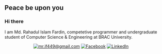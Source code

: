 
## Peace be upon you
### Hi there


I am Md. Rahadul Islam Fardin, competetive programmer and undergraduate student of Computer Science & Engineering at BRAC University.

<p align="center">
	<a href="mailto:mr.if449@gmail.com?subject=Github%20Visitor&body=Hi%20Omi,..."><img src="http://img.shields.io/badge/-@mr.if449-_?label=Send%20Mail&style=social&logo=gmail" alt="mr.if449@gmail.com"></a>
  <a href="https://www.facebook.com/mr.if449"><img src="https://img.shields.io/badge/Facebook--_.svg?style=social&logo=facebook" alt="Facebook"></a>
	<a href="https://www.linkedin.com/in/mrif449"><img src="https://img.shields.io/badge/LinkedIn--_.svg?style=social&logo=linkedin" alt="LinkedIn"></a>
  
<!--
**AkibHossainOmi/AkibHossainOmi** is a ✨ _special_ ✨ repository because its `README.md` (this file) appears on your GitHub profile.